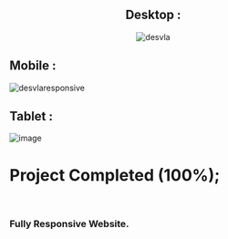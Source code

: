 <div align="center">

## Desktop :
![desvla](https://user-images.githubusercontent.com/83568294/131730887-66edba05-3e92-4457-aba5-b5d394b8df18.jpg)

  </div>

<div align="space-between">
  
## Mobile :
![desvlaresponsive](https://user-images.githubusercontent.com/83568294/134259426-c8cac6de-1267-451a-9bc1-6438822776e2.jpg) 
## Tablet :
  ![image](https://user-images.githubusercontent.com/83568294/134710923-39ca9ab2-8e57-427d-b9f4-d6b6f0aa98d9.png)
 
</div>

# Project Completed (100%);
</br>


### Fully Responsive Website.
